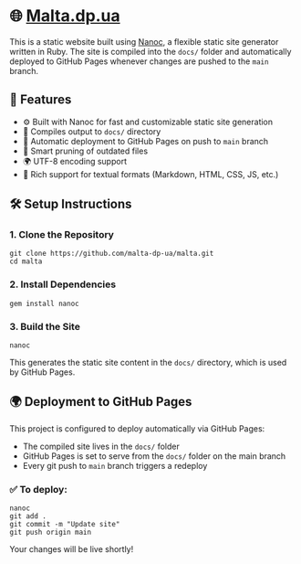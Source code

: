 # 🌐 [Malta.dp.ua](https://malta.dp.ua)

This is a static website built using [Nanoc](https://nanoc.app/), a flexible static site generator written in Ruby. The site is compiled into the `docs/` folder and automatically deployed to GitHub Pages whenever changes are pushed to the `main` branch.

## 🚀 Features

- ⚙️ Built with Nanoc for fast and customizable static site generation
- 📁 Compiles output to `docs/` directory
- 🚀 Automatic deployment to GitHub Pages on push to `main` branch
- 🧹 Smart pruning of outdated files
- 🌍 UTF-8 encoding support
- 📝 Rich support for textual formats (Markdown, HTML, CSS, JS, etc.)

## 🛠️ Setup Instructions

### 1. Clone the Repository

```
git clone https://github.com/malta-dp-ua/malta.git
cd malta
```

### 2. Install Dependencies

```
gem install nanoc
```

### 3. Build the Site

```
nanoc
```

This generates the static site content in the `docs/` directory, which is used by GitHub Pages.

## 🌍 Deployment to GitHub Pages

This project is configured to deploy automatically via GitHub Pages:

- The compiled site lives in the `docs/` folder
- GitHub Pages is set to serve from the `docs/` folder on the main branch
- Every git push to `main` branch triggers a redeploy

### ✅ To deploy:

```
nanoc
git add .
git commit -m "Update site"
git push origin main
```

Your changes will be live shortly!
